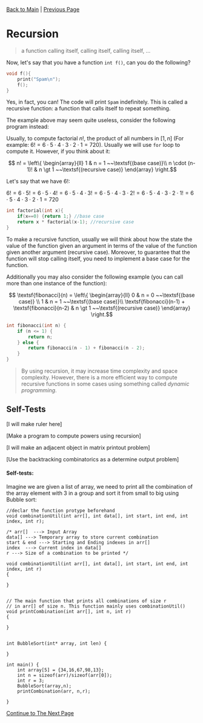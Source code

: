 <script type="text/x-mathjax-config"> MathJax.Hub.Config({ tex2jax: { skipTags: ['script', 'noscript', 'style', 'textarea', 'pre'], inlineMath: [['$','$']] } }); </script> <script src="https://cdn.mathjax.org/mathjax/latest/MathJax.js?config=TeX-AMS-MML_HTMLorMML" type="text/javascript"></script>

[Back to Main](index.html) | [Previous Page](09_functions.html)


# Recursion

> a function calling itself, calling itself, calling itself, ...

Now, let's say that you have a function `int f()`, can you do the following?

```c
void f(){
    print("Spam\n");
    f();
}
```
Yes, in fact, you can! The code will print `Spam` indefinitely. This is called a recursive function: a function that calls itself to repeat something.

The example above may seem quite useless, consider the following program instead:


Usually, to compute factorial $n!$, the product of all numbers in $[1, n]$ (For example: $6! = 6 \cdot 5 \cdot 4 \cdot 3 \cdot 2 \cdot 1 =720$). Usually we will use `for` loop to compute it. However, if you think about it:

$$ n! = \left\{ \begin{array}{ll} 1  & n = 1 ~~\textsf{(base case)}\\ n \cdot (n-1)! & n \gt 1 ~~\textsf{(recursive case)}  \end{array} \right.$$

Let's say that we have $6!$:

$6! = 6 \cdot 5! = 6 \cdot 5 \cdot 4! = 6 \cdot 5 \cdot 4 \cdot 3! = 6\cdot 5 \cdot 4 \cdot 3 \cdot 2! = 6 \cdot 5 \cdot 4 \cdot 3 \cdot 2 \cdot 1! = 6 \cdot 5 \cdot 4 \cdot 3 \cdot 2 \cdot 1 = 720$

```c
int factorial(int x){
    if(x==0) {return 1;} //base case
    return x * factorial(x-1); //recursive case
}
```

To make a recursive function, usually we will think about how the state the value of the function given an argument in terms of the value of the function given another argument (recursive case). Moreover, to guarantee that the function will stop calling itself, you need to implement a base case for the function.

Additionally you may also consider the following example (you can call more than one instance of the function):


$$ \textsf{fibonacci}(n) = \left\{ \begin{array}{ll} 0 & n = 0 ~~\textsf{(base case)} \\ 1  & n = 1 ~~\textsf{(base case)}\\ \textsf{fibonacci}(n-1) + \textsf{fibonacci}(n-2) & n \gt 1 ~~\textsf{(recursive case)}  \end{array} \right.$$


```c
int fibonacci(int n) {
    if (n <= 1) {
        return n;
    } else {
        return fibonacci(n - 1) + fibonacci(n - 2);
    }
}
```

> By using recursion, it may increase time complexity and space complexity. However, there is a more efficient way to compute recursive functions in some cases using something called *dynamic programming*.


## Self-Tests

[I will make ruler here]

[Make a program to compute powers using recursion]

[I will make an adjacent object in matrix printout problem]

[Use the backtracking combinatorics as a determine output problem]


#### Self-tests:

Imagine we are given a list of array, we need to print all the combination of the array element with 3 in a group and sort it from small to big using Bubble sort:

    //declar the function protype beforehand
    void combinationUtil(int arr[], int data[], int start, int end, int index, int r);

    /* arr[]  ---> Input Array
    data[] ---> Temporary array to store current combination
    start & end ---> Starting and Ending indexes in arr[]
    index  ---> Current index in data[]
    r ---> Size of a combination to be printed */
    
    void combinationUtil(int arr[], int data[], int start, int end, int index, int r)
    {

    }


    // The main function that prints all combinations of size r
    // in arr[] of size n. This function mainly uses combinationUtil()
    void printCombination(int arr[], int n, int r)
    {

    }
    
    
    int BubbleSort(int* array, int len) {

    }

    int main() {
        int array[5] = {34,16,67,98,13};
        int n = sizeof(arr)/sizeof(arr[0]);
        int r = 3;
        BubbleSort(array,n);
        printCombination(arr, n,r);

    }



[Continue to The Next Page](11_multi_file_programming.html)
